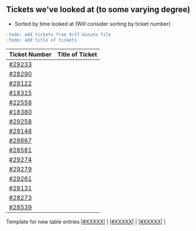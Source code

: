## Tickets we've looked at (to some varying degree)
- Sorted by time looked at (Will consider sorting by ticket number)
```diff
-todo: add tickets from 4/17 minute file
-todo: add title of tickets
```


|                  **Ticket Number**                  |        **Title of Ticket**        |
|-----------------------------------------------------|-----------------------------------|
|[#29233](https://code.djangoproject.com/ticket/29233)|                                   |
|[#28290](https://code.djangoproject.com/ticket/28290)|                                   |
|[#29122](https://code.djangoproject.com/ticket/29122)|                                   |
|[#18315](https://code.djangoproject.com/ticket/18315)|                                   |
|[#22558](https://code.djangoproject.com/ticket/22558)|                                   |
|[#18380](https://code.djangoproject.com/ticket/18380)|                                   |
|[#29258](https://code.djangoproject.com/ticket/29258)|                                   |
|[#29148](https://code.djangoproject.com/ticket/29148)|                                   |
|[#28667](https://code.djangoproject.com/ticket/28667)|                                   |
|[#28581](https://code.djangoproject.com/ticket/28581)|                                   |
|[#29274](https://code.djangoproject.com/ticket/29274)|                                   |
|[#29279](https://code.djangoproject.com/ticket/29279)|                                   |
|[#29261](https://code.djangoproject.com/ticket/29261)|                                   |
|[#29131](https://code.djangoproject.com/ticket/29131)|                                   |
|[#28273](https://code.djangoproject.com/ticket/28273)|                                   |
|[#28539](https://code.djangoproject.com/ticket/28539)|                                   |

Template for new table entries
|[#XXXXX]()|                                   |
|[#XXXXX]()|                                   |
|[#XXXXX]()|                                   |


